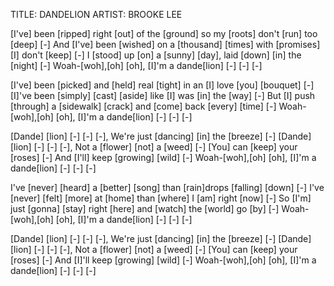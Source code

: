 TITLE: DANDELION
ARTIST: BROOKE LEE


[I've] been [ripped] right [out] of the [ground] 
so my [roots] don't [run] too [deep] [-]
And [I've] been [wished] on a [thousand] [times] 
with [promises] [I] don't [keep] [-]
I [stood] up [on] a [sunny] [day], 
laid [down] [in] the [night] [-]
Woah-[woh],[oh] [oh], 
[I]'m a dande[lion] [-] [-] [-]

[I've] been [picked] and [held] real [tight] 
in an [I] love [you] [bouquet] [-]
[I]'ve been [simply] [cast] [aside] 
like [I] was [in] the [way] [-]
But [I] push [through] a [sidewalk] [crack] 
and [come] back [every] [time] [-]
Woah-[woh],[oh] [oh], 
[I]'m a dande[lion] [-] [-] [-]

[Dande] [lion] [-] [-] [-], 
We're just [dancing] [in] the [breeze] [-]
[Dande] [lion] [-] [-] [-], 
Not a [flower] [not] a [weed] [-]
[You] can [keep] your [roses] [-] 
And [I'll] keep [growing] [wild] [-]
Woah-[woh],[oh] [oh], 
[I]'m a dande[lion] [-] [-] [-]

I've [never] [heard] a [bettеr] [song] 
than [rain]drops [falling] [down] [-]
I've [never] [fеlt] [more] at [home] 
than [where] I [am] right [now] [-]
So [I'm] just [gonna] [stay] right [here] 
and [watch] the [world] go [by] [-]
Woah-[woh],[oh] [oh], 
[I]'m a dande[lion] [-] [-] [-]

[Dande] [lion] [-] [-] [-], 
We're just [dancing] [in] the [breeze] [-]
[Dande] [lion] [-] [-] [-], 
Not a [flower] [not] a [weed] [-]
[You] can [keep] your [roses] [-] 
And [I]'ll keep [growing] [wild] [-]
Woah-[woh],[oh] [oh], 
[I]'m a dande[lion] [-] [-] [-]